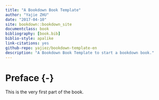 ```yaml
--- 
title: "A Bookdown Book Template"
author: "Yajie ZHU"
date: "2017-04-10"
site: bookdown::bookdown_site
documentclass: book
bibliography: [book.bib]
biblio-style: apalike
link-citations: yes
github-repo: yajiez/bookdown-template-en
description: "A Bookdown Book Template to start a bookdown book."
---
```


# Preface {-}

This is the very first part of the book.


